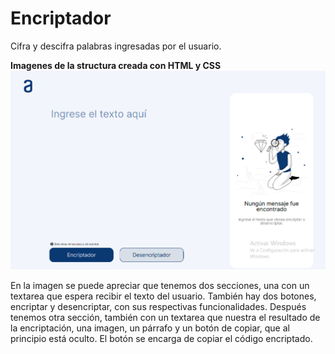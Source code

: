# Encriptador
Cifra y descifra palabras ingresadas por el usuario.

**Imagenes de la structura creada con HTML y CSS**
![Getting Started](./images/imgProyect/imagenProyecto00.png)

En la imagen se puede apreciar que tenemos dos secciones, una con un textarea que espera recibir el texto del usuario. También hay dos botones, encriptar y desencriptar, con sus respectivas funcionalidades. Después tenemos otra sección, también con un textarea que nuestra el resultado de la encriptación, una imagen, un párrafo y un botón de copiar, que al principio está oculto. El botón se encarga de copiar el código encriptado.
